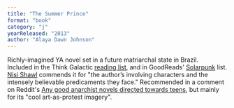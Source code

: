 ```yaml
---
title: "The Summer Prince"
format: "book"
category: "j"
yearReleased: "2013"
author: "Alaya Dawn Johnson"
---
```

 Richly-imagined YA novel set in a future matriarchal state in Brazil.
  
 Included in the Think Galactic <a href="https://thinkgalactic.org/reading-lists/by-author/">reading list</a>,  and in GoodReads' <a href="http://www.goodreads.com/list/show/89580.Solarpunk"> Solarpunk</a> list. <a href="http://www.fantasticstoriesoftheimagination.com/a-crash-course-in-the-history-of-black-science-fiction/"> Nisi Shawl</a> commends it for "the author’s involving characters and the  intensely believable predicaments they face." Recommended in a comment on  Reddit's <a href="https://www.reddit.com/r/Anarchism/comments/2yumbv/any_good_anarchist_novels_directed_towards_teens/"> Any good anarchist novels directed towards teens</a>, but mainly for its "cool  art-as-protest imagery".
  